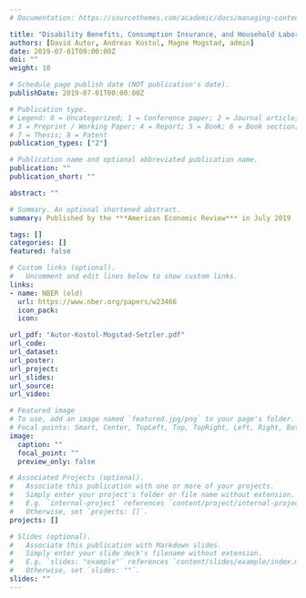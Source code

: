 ```yaml
---
# Documentation: https://sourcethemes.com/academic/docs/managing-content/

title: "Disability Benefits, Consumption Insurance, and Household Labor Supply"
authors: [David Autor, Andreas Kostol, Magne Mogstad, admin]
date: 2019-07-01T00:00:00Z
doi: ""
weight: 10

# Schedule page publish date (NOT publication's date).
publishDate: 2019-07-01T00:00:00Z

# Publication type.
# Legend: 0 = Uncategorized; 1 = Conference paper; 2 = Journal article;
# 3 = Preprint / Working Paper; 4 = Report; 5 = Book; 6 = Book section;
# 7 = Thesis; 8 = Patent
publication_types: ["2"]

# Publication name and optional abbreviated publication name.
publication: ""
publication_short: ""

abstract: ""

# Summary. An optional shortened abstract.
summary: Published by the ***American Economic Review*** in July 2019

tags: []
categories: []
featured: false

# Custom links (optional).
#   Uncomment and edit lines below to show custom links.
links:
- name: NBER (old)
  url: https://www.nber.org/papers/w23466
  icon_pack: 
  icon: 

url_pdf: "Autor-Kostol-Mogstad-Setzler.pdf"
url_code:
url_dataset:
url_poster:
url_project:
url_slides:
url_source:
url_video:

# Featured image
# To use, add an image named `featured.jpg/png` to your page's folder. 
# Focal points: Smart, Center, TopLeft, Top, TopRight, Left, Right, BottomLeft, Bottom, BottomRight.
image:
  caption: ""
  focal_point: ""
  preview_only: false

# Associated Projects (optional).
#   Associate this publication with one or more of your projects.
#   Simply enter your project's folder or file name without extension.
#   E.g. `internal-project` references `content/project/internal-project/index.md`.
#   Otherwise, set `projects: []`.
projects: []

# Slides (optional).
#   Associate this publication with Markdown slides.
#   Simply enter your slide deck's filename without extension.
#   E.g. `slides: "example"` references `content/slides/example/index.md`.
#   Otherwise, set `slides: ""`.
slides: ""
---
```

